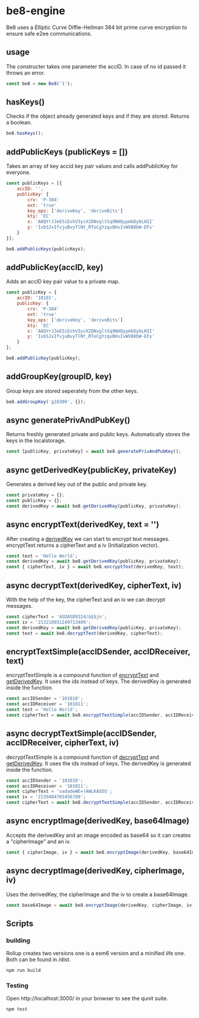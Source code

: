 # be8-engine
Be8 uses a Elliptic Curve Diffie-Hellman 384 bit prime curve encryption to ensure
safe e2ee communications.

## usage
The constructer takes one parameter the accID. 
In case of no id passed it throws an error.

```javascript
const be8 = new Be8('1');
```

## hasKeys()

Checks if the object already generated keys and if they are stored.
Returns a boolean.

```javascript
be8.hasKeys();
```

## addPublicKeys (publicKeys = [])
Takes an array of key accid key pair values and calls addPublicKey for everyone. 

```javascript 
const publicKeys = [{
    accID: '',
    publicKey: {
        crv: 'P-384'
        ext: 'true'
        key_ops: ['deriveKey', 'deriveBits']
        kty: 'EC'
        x: 'A8QYrJJeE5iEshV3ycX2DNvgltSq9NHQypmkDybLHII'
        y: 'IxbSJxIfvjuBvyTlNt_RToCgYzqvBHsIvWVB8bW-EFs'
    }
}]; 

be8.addPublicKeys(publicKeys);
```

## addPublicKey(accID, key)
Adds an accID key pair value to a private map.

```javascript
const publicKey = {
    accID: '10101',
    publicKey: {
        crv: 'P-384'
        ext: 'true'
        key_ops: ['deriveKey', 'deriveBits']
        kty: 'EC'
        x: 'A8QYrJJeE5iEshV3ycX2DNvgltSq9NHQypmkDybLHII'
        y: 'IxbSJxIfvjuBvyTlNt_RToCgYzqvBHsIvWVB8bW-EFs'
    }
};

be8.addPublicKey(publicKey);
```

## addGroupKey(groupID, key)
Group keys are stored seperately from the other keys.

```javascript
be8.addGroupKey('g10300', {});
```

## async generatePrivAndPubKey()
Returns freshly generated private and public keys. Automatically stores the keys in the localstorage.

```javascript
const [publicKey, privateKey] = await be8.generatePrivAndPubKey();
```

## async getDerivedKey(publicKey, privateKey)
Generates a derived key out of the public and private key. 

```javascript
const privateKey = {};
const publicKey = {};
const derivedKey = await be8.getDerivedKey(publicKey, privateKey);
```

## async encryptText(derivedKey, text = '')
After creating a [derivedKey](#async-getderivedkeypublickeyjwk-privatekeyjwk) we can start to encrypt text messages. encryptText returns a cipherText and a iv (Initialization vector).
 
```javascript
const text = 'Hello World';
const derivedKey = await be8.getDerivedKey(publicKey, privateKey);
const { cipherText, iv } = await be8.encryptText(derivedKey, text);

```

## async decryptText(derivedKey, cipherText, iv)
With the help of the key, the cipherText and an iv we can decrypt messages.

```javascript
const cipherText = 'ASDASD9324/&§$jn';
const iv = '213210931249713409';
const derivedKey = await be8.getDerivedKey(publicKey, privateKey);
const text = await be8.decryptText(derivedKey, cipherText);
```

## encryptTextSimple(accIDSender, accIDReceiver, text)
encryptTextSimple is a compound function of [encryptText](#async-encrypttextderivedkey-text) and [getDerivedKey](#async-getderivedkeypublickey-privatekey). It uses the ids instead of keys. 
The derivedKey is generated inside the function.

```javascript
const accIDSender = '101010';
const accIDReceiver = '101011';
const text = 'Hello World';
const cipherText = await be8.encryptTextSimple(accIDSender, accIDReceiver, text);
```

## async decryptTextSimple(accIDSender, accIDReceiver, cipherText, iv)
decryptTextSimple is a compound function of [decryptText](#async-decrypttextderivedkey-text) and [getDerivedKey](#async-getderivedkeypublickey-privatekey). It uses the ids instead of keys. 
The derivedKey is generated inside the function.

```javascript
const accIDSender = '101010';
const accIDReceiver = '101011';
const cipherText = 'sadadwWE=)AWLKASDS';
const iv = '2139484765456789';
const cipherText = await be8.decryptTextSimple(accIDSender, accIDReceiver, cipherText, iv);
```

## async encryptImage(derivedKey, base64Image)
Accepts the derivedKey and an image encoded as base64 so it can creates a "cipherImage" and 
an iv.

```javascript
const { cipherImage, iv } = await be8.encryptImage(derivedKey, base64Image);
```

## async decryptImage(derivedKey, cipherImage, iv)
Uses the derivedKey, the cipherImage and the iv to create a base64Image.

```javascript
const base64Image = await be8.encryptImage(derivedKey, cipherImage, iv);
```

## Scripts
### building
Rollup creates two versions one is a esm6 version and a minified iife one.
Both can be found in /dist.

```bash
npm run build
```

### Testing 
Open http://localhost:3000/ in your browser to see the 
qunit suite.

```bash
npm test
```